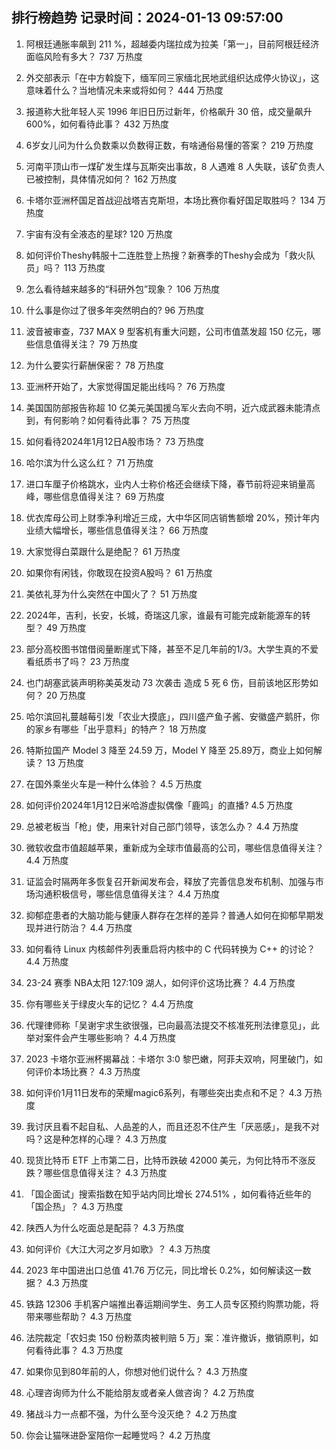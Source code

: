 
## 排行榜趋势 记录时间：2024-01-13 09:57:00
  
  1. 阿根廷通胀率飙到 211 %，超越委内瑞拉成为拉美「第一」，目前阿根廷经济面临风险有多大？ 737 万热度
    
  2. 外交部表示「在中方斡旋下，缅军同三家缅北民地武组织达成停火协议」，这意味着什么？当地情况未来或将如何？ 444 万热度
    
  3. 报道称大批年轻人买 1996 年旧日历过新年，价格飙升 30 倍，成交量飙升 600%，如何看待此事？ 432 万热度
    
  4. 6岁女儿问为什么负数乘以负数得正数，有啥通俗易懂的答案？ 219 万热度
    
  5. 河南平顶山市一煤矿发生煤与瓦斯突出事故，8 人遇难 8 人失联，该矿负责人已被控制，具体情况如何？ 162 万热度
    
  6. 卡塔尔亚洲杯国足首战迎战塔吉克斯坦，本场比赛你看好国足取胜吗？ 134 万热度
    
  7. 宇宙有没有全液态的星球? 120 万热度
    
  8. 如何评价Theshy韩服十二连胜登上热搜？新赛季的Theshy会成为「救火队员」吗？ 113 万热度
    
  9. 怎么看待越来越多的“科研外包”现象？ 106 万热度
    
  10. 什么事是你过了很多年突然明白的? 96 万热度
    
  11. 波音被审查，737 MAX 9 型客机有重大问题，公司市值蒸发超 150 亿元，哪些信息值得关注？ 79 万热度
    
  12. 为什么要实行薪酬保密？ 78 万热度
    
  13. 亚洲杯开始了，大家觉得国足能出线吗？ 76 万热度
    
  14. 美国国防部报告称超 10 亿美元美国援乌军火去向不明，近六成武器未能清点到，有何影响？如何看待此事？ 75 万热度
    
  15. 如何看待2024年1月12日A股市场？ 73 万热度
    
  16. 哈尔滨为什么这么红？ 71 万热度
    
  17. 进口车厘子价格跳水，业内人士称价格还会继续下降，春节前将迎来销量高峰，哪些信息值得关注？ 69 万热度
    
  18. 优衣库母公司上财季净利增近三成，大中华区同店销售额增 20%，预计年内业绩大幅增长，哪些信息值得关注？ 66 万热度
    
  19. 大家觉得白菜跟什么是绝配？ 61 万热度
    
  20. 如果你有闲钱，你敢现在投资A股吗？ 61 万热度
    
  21. 美依礼芽为什么突然在中国火了？ 51 万热度
    
  22. 2024年，吉利，长安，长城，奇瑞这几家，谁最有可能完成新能源车的转型？ 49 万热度
    
  23. 部分高校图书馆借阅量断崖式下降，甚至不足几年前的1/3。大学生真的不爱看纸质书了吗？ 23 万热度
    
  24. 也门胡塞武装声明称美英发动 73 次袭击 造成 5 死 6 伤，目前该地区形势如何？ 20 万热度
    
  25. 哈尔滨回礼蔓越莓引发「农业大摸底」，四川盛产鱼子酱、安徽盛产鹅肝，你的家乡有哪些「出乎意料」的特产？ 18 万热度
    
  26. 特斯拉国产 Model 3 降至 24.59 万，Model Y 降至 25.89万，商业上如何解读？ 13 万热度
    
  27. 在国外乘坐火车是一种什么体验？ 4.5 万热度
    
  28. 如何评价2024年1月12日米哈游虚拟偶像「鹿鸣」的直播? 4.5 万热度
    
  29. 总被老板当「枪」使，用来针对自己部门领导，该怎么办？ 4.4 万热度
    
  30. 微软收盘市值超越苹果，重新成为全球市值最高的公司，哪些信息值得关注？ 4.4 万热度
    
  31. 证监会时隔两年多恢复召开新闻发布会，释放了完善信息发布机制、加强与市场沟通积极信号，哪些信息值得关注？ 4.4 万热度
    
  32. 抑郁症患者的大脑功能与健康人群存在怎样的差异？普通人如何在抑郁早期发现并进行防治？ 4.4 万热度
    
  33. 如何看待 Linux 内核邮件列表重启将内核中的 C 代码转换为 C++ 的讨论？ 4.4 万热度
    
  34. 23-24 赛季 NBA太阳 127:109 湖人，如何评价这场比赛？ 4.4 万热度
    
  35. 你有哪些关于绿皮火车的记忆？ 4.4 万热度
    
  36. 代理律师称「吴谢宇求生欲很强，已向最高法提交不核准死刑法律意见」，此举对案件会产生哪些影响？ 4.4 万热度
    
  37. 2023 卡塔尔亚洲杯揭幕战：卡塔尔 3:0 黎巴嫩，阿菲夫双响，阿里破门，如何评价本场比赛？ 4.3 万热度
    
  38. 如何评价1月11日发布的荣耀magic6系列，有哪些突出卖点和不足？ 4.3 万热度
    
  39. 我讨厌且看不起自私、人品差的人，而且还忍不住产生「厌恶感」，是我不对吗？这是种怎样的心理？ 4.3 万热度
    
  40. 现货比特币 ETF 上市第二日，比特币跌破 42000 美元，为何比特币不涨反跌？哪些信息值得关注？ 4.3 万热度
    
  41. 「国企面试」搜索指数在知乎站内同比增长 274.51% ，如何看待近些年的「国企热」？ 4.3 万热度
    
  42. 陕西人为什么吃面总是配蒜？ 4.3 万热度
    
  43. 如何评价《大江大河之岁月如歌》？ 4.3 万热度
    
  44. 2023 年中国进出口总值 41.76 万亿元，同比增长 0.2%，如何解读这一数据？ 4.3 万热度
    
  45. 铁路 12306 手机客户端推出春运期间学生、务工人员专区预约购票功能，将带来哪些帮助？ 4.3 万热度
    
  46. 法院裁定「农妇卖 150 份粉蒸肉被判赔 5 万」案：准许撤诉，撤销原判，如何看待此事？ 4.3 万热度
    
  47. 如果你见到80年前的人，你想对他们说什么？ 4.3 万热度
    
  48. 心理咨询师为什么不能给朋友或者亲人做咨询？ 4.2 万热度
    
  49. 猪战斗力一点都不强，为什么至今没灭绝？ 4.2 万热度
    
  50. 你会让猫咪进卧室陪你一起睡觉吗？ 4.2 万热度
    